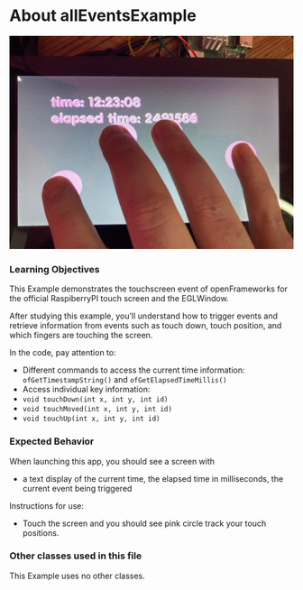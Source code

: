 # About allEventsExample

![Screenshot of allEventsExample](rpiTouchExample.jpg)


### Learning Objectives

This Example demonstrates the touchscreen event of openFrameworks for the official RaspiberryPI touch screen and the EGLWindow.

After studying this example, you'll understand how to trigger events and retrieve information from events such as touch down, touch position, and which fingers are touching the screen.

In the code, pay attention to:

* Different commands to access the current time information: ```ofGetTimestampString()``` and ```ofGetElapsedTimeMillis()```
* Access individual key information: 
* ```void touchDown(int x, int y, int id)```
*	```void touchMoved(int x, int y, int id)```
*	```void touchUp(int x, int y, int id)```

### Expected Behavior


When launching this app, you should see a screen with

* a text display of the current time, the elapsed time in milliseconds, the current event being triggered


Instructions for use:

* Touch the screen and you should see pink circle track your touch positions.  


### Other classes used in this file

This Example uses no other classes.
